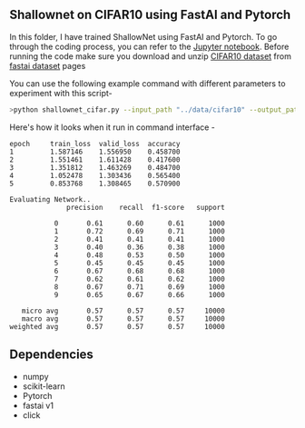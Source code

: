## Shallownet on CIFAR10 using FastAI and Pytorch

In this folder, I have trained ShallowNet using FastAI and Pytorch. To go through the coding process, you can refer to the [Jupyter notebook](https://nbviewer.jupyter.org/github/aayushmnit/Deep_learning_explorations/blob/master/4_Shallownet_fastai/Shallownet%20using%20FastAI.ipynb). Before running the code make sure you download and unzip [CIFAR10 dataset](https://s3.amazonaws.com/fast-ai-imageclas/cifar10.tgz) from [fastai dataset](https://course.fast.ai/datasets) pages

You can use the following example command with different parameters to experiment with this script-
```bash
>python shallownet_cifar.py --input_path "../data/cifar10" --output_path "./" --epochs 5 --learning_rate 1e-2 --batch_size 64
```

Here's how it looks when it run in command interface - 
```
epoch     train_loss  valid_loss  accuracy
1         1.587146    1.556950    0.458700
2         1.551461    1.611428    0.417600
3         1.351812    1.463269    0.484700
4         1.052478    1.303436    0.565400
5         0.853768    1.308465    0.570900

Evaluating Network..
              precision    recall  f1-score   support

           0       0.61      0.60      0.61      1000
           1       0.72      0.69      0.71      1000
           2       0.41      0.41      0.41      1000
           3       0.40      0.36      0.38      1000
           4       0.48      0.53      0.50      1000
           5       0.45      0.45      0.45      1000
           6       0.67      0.68      0.68      1000
           7       0.62      0.61      0.62      1000
           8       0.67      0.71      0.69      1000
           9       0.65      0.67      0.66      1000

   micro avg       0.57      0.57      0.57     10000
   macro avg       0.57      0.57      0.57     10000
weighted avg       0.57      0.57      0.57     10000
```

## Dependencies
- numpy
- scikit-learn
- Pytorch
- fastai v1
- click
